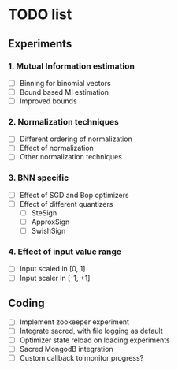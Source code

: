 # TODO list

## Experiments

### 1. Mutual Information estimation
* [ ] Binning for binomial vectors
* [ ] Bound based MI estimation
* [ ] Improved bounds

### 2. Normalization techniques
* [ ] Different ordering of normalization
* [ ] Effect of normalization
* [ ] Other normalization techniques

### 3. BNN specific
* [ ] Effect of SGD and Bop optimizers
* [ ] Effect of different quantizers
  * [ ] SteSign
  * [ ] ApproxSign
  * [ ] SwishSign

### 4. Effect of input value range
* [ ] Input scaled in [0, 1]
* [ ] Input scaler in [-1,  +1]

## Coding
* [ ] Implement zookeeper experiment
* [ ] Integrate sacred, with file logging as default
* [ ] Optimizer state reload on loading experiments
* [ ] Sacred MongodB integration
* [ ] Custom callback to monitor progress?